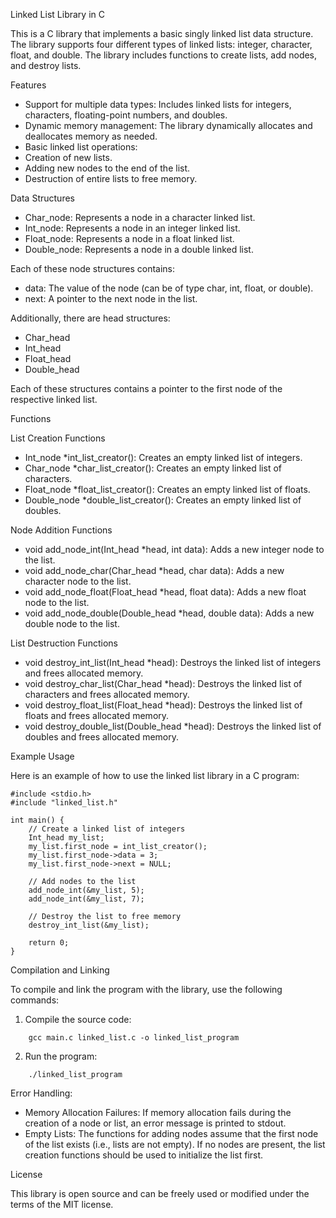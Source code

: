 Linked List Library in C

This is a C library that implements a basic singly linked list data structure. The library supports four different types of linked lists: integer, character, float, and double. The library includes functions to create lists, add nodes, and destroy lists.

Features
* Support for multiple data types: Includes linked lists for integers, characters, floating-point numbers, and doubles.
* Dynamic memory management: The library dynamically allocates and deallocates memory as needed.
* Basic linked list operations:
* Creation of new lists.
* Adding new nodes to the end of the list.
* Destruction of entire lists to free memory.

Data Structures
* Char_node: Represents a node in a character linked list.
* Int_node: Represents a node in an integer linked list.
* Float_node: Represents a node in a float linked list.
* Double_node: Represents a node in a double linked list.

Each of these node structures contains:
* data: The value of the node (can be of type char, int, float, or double).
* next: A pointer to the next node in the list.

Additionally, there are head structures:
* Char_head
* Int_head
* Float_head
* Double_head

Each of these structures contains a pointer to the first node of the respective linked list.

Functions

List Creation Functions
* Int_node *int_list_creator(): Creates an empty linked list of integers.
* Char_node *char_list_creator(): Creates an empty linked list of characters.
* Float_node *float_list_creator(): Creates an empty linked list of floats.
* Double_node *double_list_creator(): Creates an empty linked list of doubles.

Node Addition Functions
* void add_node_int(Int_head *head, int data): Adds a new integer node to the list.
* void add_node_char(Char_head *head, char data): Adds a new character node to the list.
* void add_node_float(Float_head *head, float data): Adds a new float node to the list.
* void add_node_double(Double_head *head, double data): Adds a new double node to the list.

List Destruction Functions
* void destroy_int_list(Int_head *head): Destroys the linked list of integers and frees allocated memory.
* void destroy_char_list(Char_head *head): Destroys the linked list of characters and frees allocated memory.
* void destroy_float_list(Float_head *head): Destroys the linked list of floats and frees allocated memory.
* void destroy_double_list(Double_head *head): Destroys the linked list of doubles and frees allocated memory.

Example Usage

Here is an example of how to use the linked list library in a C program:
```
#include <stdio.h>
#include "linked_list.h"

int main() {
    // Create a linked list of integers
    Int_head my_list;
    my_list.first_node = int_list_creator();
    my_list.first_node->data = 3;
    my_list.first_node->next = NULL;

    // Add nodes to the list
    add_node_int(&my_list, 5);
    add_node_int(&my_list, 7);

    // Destroy the list to free memory
    destroy_int_list(&my_list);

    return 0;
}
```
Compilation and Linking

To compile and link the program with the library, use the following commands:
1.	Compile the source code:
```
	gcc main.c linked_list.c -o linked_list_program
```

2.	Run the program:
```
	./linked_list_program
```


Error Handling:

* Memory Allocation Failures: If memory allocation fails during the creation of a node or list, an error message is printed to stdout.
* Empty Lists: The functions for adding nodes assume that the first node of the list exists (i.e., lists are not empty). If no nodes are present, the list creation functions should be used to initialize the list first.

License

This library is open source and can be freely used or modified under the terms of the MIT license.

